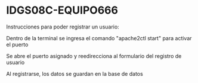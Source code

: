 # IDGS08C-EQUIPO666

Instrucciones para poder registrar un usuario:

Dentro de la terminal se ingresa el comando "apache2ctl start" para activar el puerto

Se abre el puerto asignado y reedirecciona al formulario del registro de usuario

Al registrarse, los datos se guardan en la base de datos



